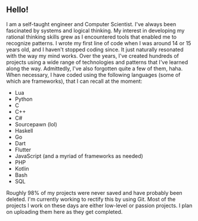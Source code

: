 ## Hello!
I am a self-taught engineer and Computer Scientist. I've always been fascinated by systems and logical thinking. My interest in developing my rational thinking skills grew as I encountered tools that enabled me to recognize patterns. I wrote my first line of code when I was around 14 or 15 years old, and I haven't stopped coding since. It just naturally resonated with the way my mind works.
Over the years, I've created hundreds of projects using a wide range of technologies and patterns that I've learned along the way. Admittedly, I've also forgotten quite a few of them, haha. When necessary, I have coded using the following languages (some of which are frameworks), that I can recall at the moment:
- Lua
- Python
- C
- C++
- C#
- Sourcepawn (lol)
- Haskell
- Go
- Dart
- Flutter
- JavaScript (and a myriad of frameworks as needed)
- PHP
- Kotlin
- Bash
- SQL

Roughly 98% of my projects were never saved and have probably been deleted. I'm currently working to rectify this by using Git. Most of the projects I work on these days are either low-level or passion projects. I plan on uploading them here as they get completed.
